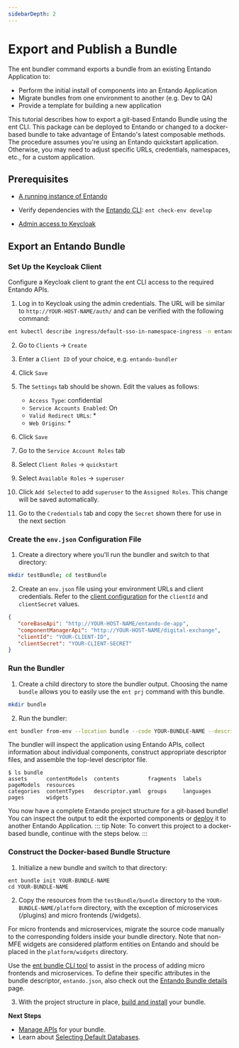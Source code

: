 ```yaml
---
sidebarDepth: 2
---
```

# Export and Publish a Bundle

The ent bundler command exports a bundle from an existing Entando Application to: 
- Perform the initial install of components into an Entando Application
- Migrate bundles from one environment to another (e.g. Dev to QA)
- Provide a template for building a new application

This tutorial describes how to export a git-based Entando Bundle using the ent CLI. This package can be deployed to Entando or changed to a docker-based bundle to take advantage of Entando's latest composable methods. The procedure assumes you're using an Entando quickstart application. Otherwise, you may need to adjust specific URLs, credentials, namespaces, etc., for a custom application.

## Prerequisites
* [A running instance of Entando](../../../docs/getting-started/)
* Verify dependencies with the [Entando CLI](../../../docs/getting-started/entando-cli.md#check-the-environment): `ent check-env develop`

* [Admin access to Keycloak](../../../docs/consume/identity-management.md#logging-into-your-keycloak-instance)


## Export an Entando Bundle

### Set Up the Keycloak Client
Configure a Keycloak client to grant the ent CLI access to the required Entando APIs.

1. Log in to Keycloak using the admin credentials. The URL will be similar to `http://YOUR-HOST-NAME/auth/` and can be verified with the following command:
``` sh
ent kubectl describe ingress/default-sso-in-namespace-ingress -n entando
```

2. Go to `Clients` → `Create`
3. Enter a `Client ID` of your choice, e.g. `entando-bundler`
4. Click `Save`
5. The `Settings` tab should be shown. Edit the values as follows:
    * `Access Type`: confidential
    * `Service Accounts Enabled`: On
    * `Valid Redirect URLs`: *
    * `Web Origins`: *

6. Click `Save`
7. Go to the `Service Account Roles` tab
8. Select `Client Roles` → `quickstart`
9. Select `Available Roles` → `superuser`
10. Click `Add Selected` to add `superuser` to the `Assigned Roles`. This change will be saved automatically. 
11. Go to the `Credentials` tab and copy the `Secret` shown there for use in the next section
 
### Create the `env.json` Configuration File
1. Create a directory where you'll run the bundler and switch to that directory:
```sh
mkdir testBundle; cd testBundle
```
2. Create an `env.json` file using your environment URLs and client credentials. Refer to the [client configuration](#set-up-the-keycloak-client) for the `clientId` and `clientSecret` values.

``` json
{
   "coreBaseApi": "http://YOUR-HOST-NAME/entando-de-app",
   "componentManagerApi": "http://YOUR-HOST-NAME/digital-exchange",
   "clientId": "YOUR-CLIENT-ID",
   "clientSecret": "YOUR-CLIENT-SECRET"
}
```

### Run the Bundler
1. Create a child directory to store the bundler output. Choosing the name `bundle` allows you to easily use the `ent prj` command with this bundle.
``` sh
mkdir bundle
```
2. Run the bundler:
``` sh
ent bundler from-env --location bundle --code YOUR-BUNDLE-NAME --description “Your Exported Bundle”
```
The bundler will inspect the application using Entando APIs, collect information about individual components, construct appropriate descriptor files, and assemble the top-level descriptor file.

``` 
$ ls bundle
assets      contentModels  contents         fragments  labels     pageModels  resources
categories  contentTypes   descriptor.yaml  groups     languages  pages       widgets
```

You now have a complete Entando project structure for a git-based bundle! You can inspect the output to edit the exported components or [deploy](publish-project-bundle.md) it to another Entando Application. 
::: tip Note:
To convert this project to a docker-based bundle, continue with the steps below. 
:::

### Construct the Docker-based Bundle Structure

1. Initialize a new bundle and switch to that directory:
``` 
ent bundle init YOUR-BUNDLE-NAME
cd YOUR-BUNDLE-NAME
```
2. Copy the resources from the `testBundle/bundle` directory to the `YOUR-BUNDLE-NAME/platform` directory, with the exception of microservices (/plugins) and micro frontends (/widgets). 

For micro frontends and microservices, migrate the source code manually to the corresponding folders inside your bundle directory. Note that non-MFE widgets are considered platform entities on Entando and should be placed in the `platform/widgets` directory.

Use the [ent bundle CLI tool](../../../docs/getting-started/ent-bundle.md) to assist in the process of adding micro frontends and microservices. To define their specific attributes in the bundle descriptor, `entando.json`, also check out the [Entando Bundle details](../../../docs/curate/bundle-details.md) page.

3. With the project structure in place, [build and install](publish-project-bundle.md) your bundle.
   <EntandoInstallBundle/>

**Next Steps**
* [Manage APIs](../../../docs/getting-started/ent-api.md) for your bundle.
* Learn about [Selecting Default Databases](../../devops/default-database.md).
 